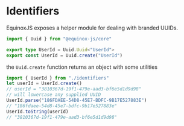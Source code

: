 # Identifiers

EquinoxJS exposes a helper module for dealing with branded UUIDs.

```ts
import { Uuid } from "@equinox-js/core"

export type UserId = Uuid.Uuid<"UserId">
export const UserId = Uuid.create("UserId")
```

the `Uuid.create` function returns an object with some utilities

```ts
import { UserId } from "./identifiers"
let userId = UserId.create() 
// userId = "3810367d-19f1-479e-aad3-bf6e5d1d9d98"
// will lowercase any supplied UUID
UserId.parse("186FDAEE-54D8-45E7-BDFC-9B17E527883E")
// "186fdaee-54d8-45e7-bdfc-9b17e527883e"
UserId.toString(userId)
// "3810367d-19f1-479e-aad3-bf6e5d1d9d98"
```
